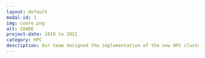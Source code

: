 ```yaml
---
layout: default
modal-id: 1
img: coare.png
alt: COARE
project-date: 2019 to 2021
category: HPC
description: Our team designed the implementation of the new HPC cluster of the Computing and Archiving Research Environment (COARE) called the _saliksik_. 
---
```

